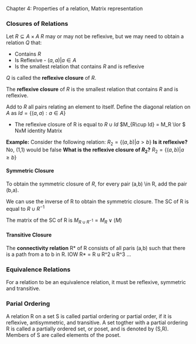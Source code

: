 Chapter 4: Properties of a relation, Matrix representation

### Closures of Relations
Let $R \subseteq A \times A$
$R$ may or may not be reflexive, but we may need to obtain a relation $Q$ that: 
- Contains $R$
- Is Reflexive - $(a, a) | a \in A$
- Is the smallest relation that contains $R$ and is reflexive

$Q$ is called the **reflexive closure** of $R$.

The **reflexive closure** of $R$ is the smallest relation that contains $R$ and is reflexive. 

Add to $R$ all pairs relating an element to itself. 
Define the diagonal relation on $A$ as $Id = \{(a,a) : a\in A\}$
- The reflexive closure of R is equal to $R \cup Id$
$M_{R\cup Id} = M_R \lor $ NxM identity Matrix

**Example:**
Consider the following relation:
$R_2 = \{(a,b)|a>b\}$
**Is it reflexive?** No, (1,1) would be false
**What is the reflexive closure of $R_2$?** $R_2 = \{(a,b)|a\geq b\}$

#### Symmetric Closure
To obtain the symmetric closure of $R$, for every pair (a,b) \in R, add the pair (b,a).

We can use the inverse of R to obtain the symmetric closure. The SC of R is equal to $R \cup R^{-1}$

The matrix of the SC of R is $M_{R\cup R^{-1}} = M_R \lor (M)$

#### Transitive Closure
The **connectivity relation** R* of R consists of all paris (a,b) such that there is a path from a to b in R. IOW
R* = R u R^2 u R^3 ...


### Equivalence Relations
For a relation to be an equivalence relation, it must be reflexive, symmetric and transitive.

### Parial Ordering 
A relation R on a set S is called partial ordering or partial order, if it is reflexive, antisymmetric, and transitive. A set togther with a partial ordering R is called a partially ordered set, or poset, and is denoted by (S,R). Members of S are called elements of the poset.




